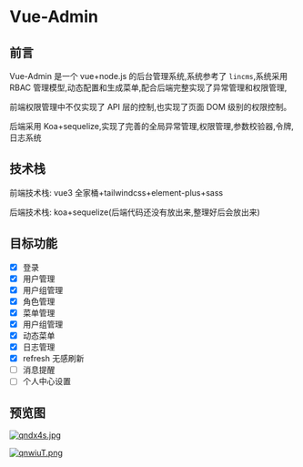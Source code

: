 # Vue-Admin

## 前言

Vue-Admin 是一个 vue+node.js 的后台管理系统,系统参考了 `lincms`,系统采用 RBAC 管理模型,动态配置和生成菜单,配合后端完整实现了异常管理和权限管理,

前端权限管理中不仅实现了 API 层的控制,也实现了页面 DOM 级别的权限控制。

后端采用 Koa+sequelize,实现了完善的全局异常管理,权限管理,参数校验器,令牌,日志系统

## 技术栈

前端技术栈: vue3 全家桶+tailwindcss+element-plus+sass

后端技术栈: koa+sequelize(后端代码还没有放出来,整理好后会放出来)

## 目标功能

- [x] 登录
- [x] 用户管理
- [x] 用户组管理
- [x] 角色管理
- [x] 菜单管理
- [x] 用户组管理
- [x] 动态菜单
- [x] 日志管理
- [x] refresh 无感刷新
- [ ] 消息提醒
- [ ] 个人中心设置

## 预览图

[![qndx4s.jpg](https://s1.ax1x.com/2022/03/21/qndx4s.jpg)](https://imgtu.com/i/qndx4s)

[![qnwiuT.png](https://s1.ax1x.com/2022/03/21/qnwiuT.png)](https://imgtu.com/i/qnwiuT)
